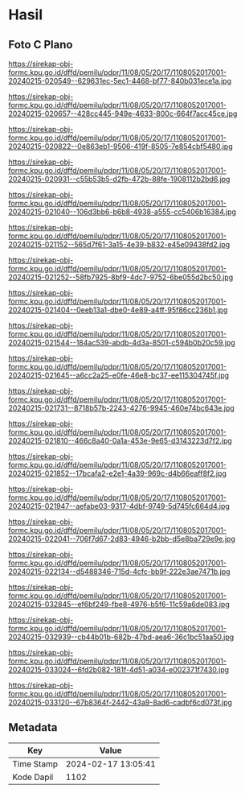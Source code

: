 # Hasil

## Foto C Plano

https://sirekap-obj-formc.kpu.go.id/dffd/pemilu/pdpr/11/08/05/20/17/1108052017001-20240215-020549--629631ec-5ec1-4468-bf77-840b031ece1a.jpg

https://sirekap-obj-formc.kpu.go.id/dffd/pemilu/pdpr/11/08/05/20/17/1108052017001-20240215-020657--428cc445-949e-4633-800c-664f7acc45ce.jpg

https://sirekap-obj-formc.kpu.go.id/dffd/pemilu/pdpr/11/08/05/20/17/1108052017001-20240215-020822--0e863eb1-9506-419f-8505-7e854cbf5480.jpg

https://sirekap-obj-formc.kpu.go.id/dffd/pemilu/pdpr/11/08/05/20/17/1108052017001-20240215-020931--c55b53b5-d2fb-472b-88fe-1908112b2bd6.jpg

https://sirekap-obj-formc.kpu.go.id/dffd/pemilu/pdpr/11/08/05/20/17/1108052017001-20240215-021040--106d3bb6-b6b8-4938-a555-cc5406b16384.jpg

https://sirekap-obj-formc.kpu.go.id/dffd/pemilu/pdpr/11/08/05/20/17/1108052017001-20240215-021152--565d7f61-3a15-4e39-b832-e45e09438fd2.jpg

https://sirekap-obj-formc.kpu.go.id/dffd/pemilu/pdpr/11/08/05/20/17/1108052017001-20240215-021252--58fb7925-8bf9-4dc7-9752-6be055d2bc50.jpg

https://sirekap-obj-formc.kpu.go.id/dffd/pemilu/pdpr/11/08/05/20/17/1108052017001-20240215-021404--0eeb13a1-dbe0-4e89-a4ff-95f86cc236b1.jpg

https://sirekap-obj-formc.kpu.go.id/dffd/pemilu/pdpr/11/08/05/20/17/1108052017001-20240215-021544--184ac539-abdb-4d3a-8501-c594b0b20c59.jpg

https://sirekap-obj-formc.kpu.go.id/dffd/pemilu/pdpr/11/08/05/20/17/1108052017001-20240215-021645--a6cc2a25-e0fe-46e8-bc37-ee115304745f.jpg

https://sirekap-obj-formc.kpu.go.id/dffd/pemilu/pdpr/11/08/05/20/17/1108052017001-20240215-021731--8718b57b-2243-4276-9945-460e74bc643e.jpg

https://sirekap-obj-formc.kpu.go.id/dffd/pemilu/pdpr/11/08/05/20/17/1108052017001-20240215-021810--466c8a40-0a1a-453e-9e65-d3143223d7f2.jpg

https://sirekap-obj-formc.kpu.go.id/dffd/pemilu/pdpr/11/08/05/20/17/1108052017001-20240215-021852--17bcafa2-e2e1-4a39-969c-d4b66eaff8f2.jpg

https://sirekap-obj-formc.kpu.go.id/dffd/pemilu/pdpr/11/08/05/20/17/1108052017001-20240215-021947--aefabe03-9317-4dbf-9749-5d745fc664d4.jpg

https://sirekap-obj-formc.kpu.go.id/dffd/pemilu/pdpr/11/08/05/20/17/1108052017001-20240215-022041--706f7d67-2d83-4946-b2bb-d5e8ba729e9e.jpg

https://sirekap-obj-formc.kpu.go.id/dffd/pemilu/pdpr/11/08/05/20/17/1108052017001-20240215-022134--d5488346-715d-4cfc-bb9f-222e3ae7471b.jpg

https://sirekap-obj-formc.kpu.go.id/dffd/pemilu/pdpr/11/08/05/20/17/1108052017001-20240215-032845--ef6bf249-fbe8-4976-b5f6-11c59a6de083.jpg

https://sirekap-obj-formc.kpu.go.id/dffd/pemilu/pdpr/11/08/05/20/17/1108052017001-20240215-032939--cb44b01b-682b-47bd-aea6-36c1bc51aa50.jpg

https://sirekap-obj-formc.kpu.go.id/dffd/pemilu/pdpr/11/08/05/20/17/1108052017001-20240215-033024--6fd2b082-181f-4d51-a034-e002371f7430.jpg

https://sirekap-obj-formc.kpu.go.id/dffd/pemilu/pdpr/11/08/05/20/17/1108052017001-20240215-033120--67b8364f-2442-43a9-8ad6-cadbf6cd073f.jpg


## Metadata

| Key        | Value               |
| ---------- | ------------------- |
| Time Stamp | 2024-02-17 13:05:41 |
| Kode Dapil | 1102                |



